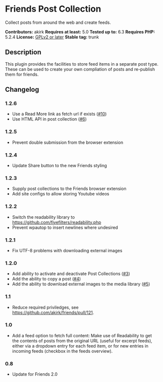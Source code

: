 # Friends Post Collection

Collect posts from around the web and create feeds.

**Contributors:** akirk
**Requires at least:** 5.0
**Tested up to:** 6.3
**Requires PHP:** 5.2.4
**License:** [GPLv2 or later](http://www.gnu.org/licenses/gpl-2.0.html)
**Stable tag:** trunk

## Description

This plugin provides the facilities to store feed items in a separate post type. These can be used to create your own compliation of posts and re-publish them for friends.

## Changelog

### 1.2.6
- Use a Read More link as fetch url if exists ([#10])
- Use HTML API in post collection ([#6])

### 1.2.5
- Prevent double submission from the browser extension

### 1.2.4
- Update Share button to the new Friends styling

### 1.2.3
- Supply post collections to the Friends browser extension
- Add site configs to allow storing Youtube videos

### 1.2.2
- Switch the readability library to https://github.com/fivefilters/readability.php
- Prevent wpautop to insert newlines where undesired

### 1.2.1
- Fix UTF-8 problems with downloading external images

### 1.2.0
- Add ability to activate and deactivate Post Collections ([#3])
- Add the ability to copy a post ([#4])
- Add the ability to download external images to the media library ([#5])

### 1.1
- Reduce required priviledges, see https://github.com/akirk/friends/pull/121.

### 1.0
- Add a feed option to fetch full content: Make use of Readability to get the contents of posts from the original URL (useful for excerpt feeds), either via a dropdown entry for each feed item, or for new entries in incoming feeds (checkbox in the feeds overview).

### 0.8
- Update for Friends 2.0

[#10]: https://github.com/akirk/friends-post-collection/pull/10
[#6]: https://github.com/akirk/friends-post-collection/pull/6
[#5]: https://github.com/akirk/friends-post-collection/pull/5
[#4]: https://github.com/akirk/friends-post-collection/pull/4
[#3]: https://github.com/akirk/friends-post-collection/pull/3

